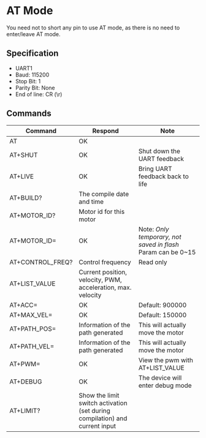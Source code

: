 # AT Mode
You need not to short any pin to use AT mode, as there is no need to enter/leave AT mode. 

## Specification
- UART1
- Baud: 115200
- Stop Bit: 1
- Parity Bit: None
- End of line: CR (\r)

## Commands
Command | Respond | Note
--- | --- | ---
AT | OK | 
AT+SHUT | OK | Shut down the UART feedback
AT+LIVE | OK | Bring UART feedback back to life
AT+BUILD? | The compile date and time | 
AT+MOTOR_ID? | Motor id for this motor | 
AT+MOTOR_ID=<Param> | OK | Note: *Only temporary, not saved in flash* Param can be 0~15
AT+CONTROL_FREQ? | Control frequency | Read only
AT+LIST_VALUE | Current position, velocity, PWM, acceleration, max. velocity | 
AT+ACC=<Param> | OK | Default: 900000
AT+MAX_VEL=<Param> | OK | Default: 150000
AT+PATH_POS=<Param> | Information of the path generated | This will actually move the motor
AT+PATH_VEL=<Param> | Information of the path generated | This will actually move the motor
AT+PWM=<Param> | OK | View the pwm with AT+LIST_VALUE
AT+DEBUG | OK | The device will enter debug mode
AT+LIMIT? | Show the limit switch activation (set during compilation) and current input | 
